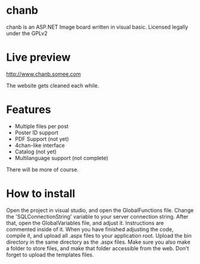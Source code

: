 chanb
=====

chanb is an ASP.NET Image board written in visual basic. Licensed legally under the GPLv2

Live preview
=============

http://www.chanb.somee.com

The website gets cleaned each while.

Features
========

* Multiple files per post 
* Poster ID support
* PDF Support (not yet)
* 4chan-like interface
* Catalog (not yet)
* Multilanguage support (not complete)

There will be more of course.

How to install
==============

Open the project in visual studio, and open the GlobalFunctions file. Change the 'SQLConnectionString' variable to your
server connection string. After that, open the GlobalVariables file, and adjust it. Instructions are commented inside of it. 
When you have finished adjusting the code, compile it, and upload all .aspx files to your application root. Upload the bin 
directory in the same directory as the .aspx files. Make sure you also make a folder to store files, and make that folder 
accessible from the web. Don't forget to upload the templates files.

